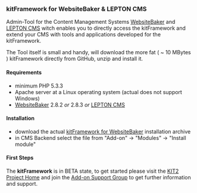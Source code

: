 ### kitFramework for WebsiteBaker & LEPTON CMS

Admin-Tool for the Content Management Systems [WebsiteBaker](http://websitebaker2.org) and [LEPTON CMS](http://lepton-cms.org) witch enables you to directly access the kitFramework and extend your CMS with tools and applications developed for the kitFramework.

The Tool itself is small and handy, will download the more fat ( ~ 10 MBytes ) kitFramework directly from GitHub, unzip and install it.

#### Requirements

* minimum PHP 5.3.3
* Apache server at a Linux operating system (actual does not support Windows)
* [WebsiteBaker](http://websitebaker2.org) 2.8.2 _or_ 2.8.3 _or_ [LEPTON CMS](http://lepton-cms.org)

#### Installation

* download the actual [kitFramework for WebsiteBaker](https://addons.phpmanufaktur.de/de/downloads.php) installation archive
* in CMS Backend select the file from "Add-on" -> "Modules" -> "Install module"

#### First Steps

The **kitFramework** is in BETA state, to get started please visit the [KIT2 Project Home](https://kit2.phpmanufaktur.de) and join the [Add-on Support Group](https://support.phpmanufaktur.de) to get further information and support.